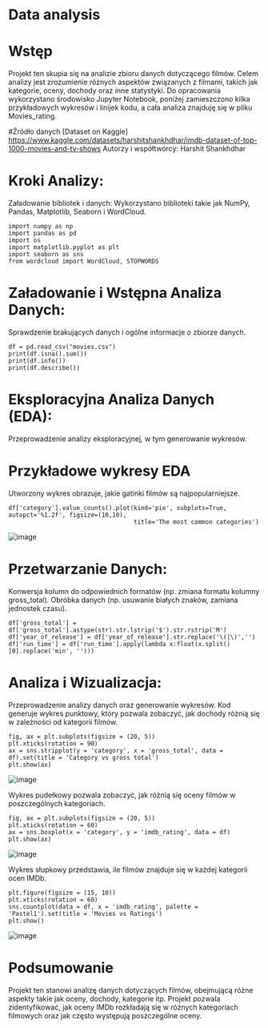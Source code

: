 # Data analysis

# Wstęp
Projekt ten skupia się na analizie zbioru danych dotyczącego filmów. Celem analizy jest zrozumienie różnych aspektów związanych z filmami, takich jak kategorie, oceny, dochody oraz inne statystyki. Do opracowania wykorzystano środowisko Jupyter Notebook, poniżej zamieszczono kilka przykładowych wykresów i linijek kodu, a cała analiza znajduję się w pliku Movies_rating.

#Źródło danych
[Dataset on Kaggle] https://www.kaggle.com/datasets/harshitshankhdhar/imdb-dataset-of-top-1000-movies-and-tv-shows
Autorzy i współtwórcy: Harshit Shankhdhar

# Kroki Analizy:
Załadowanie bibliotek i danych:
Wykorzystano biblioteki takie jak NumPy, Pandas, Matplotlib, Seaborn i WordCloud.
```
import numpy as np
import pandas as pd
import os
import matplotlib.pyplot as plt
import seaborn as sns
from wordcloud import WordCloud, STOPWORDS
```
# Załadowanie i Wstępna Analiza Danych:

Sprawdzenie brakujących danych i ogólne informacje o zbiorze danych.
```
df = pd.read_csv("movies.csv")
print(df.isna().sum())
print(df.info())
print(df.describe())
```
# Eksploracyjna Analiza Danych (EDA):
Przeprowadzenie analizy eksploracyjnej, w tym generowanie wykresów.

# Przykładowe wykresy EDA
Utworzony wykres obrazuje, jakie gatinki filmów są najpopularniejsze.
```
df['category'].value_counts().plot(kind='pie', subplots=True, autopct='%1.2f', figsize=(10,10), 
                                   title='The most common categories')
```
![image](https://github.com/Jakub-Drabikowski/Data-analysis-/assets/83064196/3bc0032c-3841-4b4c-85c7-a154e15c2bba)


# Przetwarzanie Danych:
Konwersja kolumn do odpowiednich formatów (np. zmiana formatu kolumny gross_total).
Obróbka danych (np. usuwanie białych znaków, zamiana jednostek czasu).
```
df['gross_total'] = df['gross_total'].astype(str).str.lstrip('$').str.rstrip('M')
df['year_of_release'] = df['year_of_release'].str.replace('\(|\)','')
df['run_time'] = df['run_time'].apply(lambda x:float(x.split()[0].replace('min', '')))
```
# Analiza i Wizualizacja:
Przeprowadzenie analizy danych oraz generowanie wykresów. 
Kod generuje wykres punktowy, który pozwala zobaczyć, jak dochody różnią się w zależności od kategorii filmów.
```
fig, ax = plt.subplots(figsize = (20, 5))
plt.xticks(rotation = 90)
ax = sns.stripplot(y = 'category', x = 'gross_total', data = df).set(title = 'Сategory vs gross total')
plt.show(ax)
```
![image](https://github.com/Jakub-Drabikowski/Data-analysis-/assets/83064196/a03648c1-3b18-4c0c-9ca4-9d9d7fe1c17c)

Wykres pudełkowy pozwala zobaczyć, jak różnią się oceny filmów w poszczególnych kategoriach.
```
fig, ax = plt.subplots(figsize = (20, 5))
plt.xticks(rotation = 60)
ax = sns.boxplot(x = 'category', y = 'imdb_rating', data = df)
plt.show(ax)
```
![image](https://github.com/Jakub-Drabikowski/Data-analysis-/assets/83064196/b3474b6f-3900-49df-93d5-22ee063cc9e2)

Wykres słupkowy przedstawia, ile filmów znajduje się w każdej kategorii ocen IMDb.
```
plt.figure(figsize = (15, 10))
plt.xticks(rotation = 60)
sns.countplot(data = df, x = 'imdb_rating', palette = 'Pastel1').set(title = 'Movies vs Ratings')
plt.show()
```
![image](https://github.com/Jakub-Drabikowski/Data-analysis-/assets/83064196/24b65856-e390-4e98-af36-4eed3c950b7b)

# Podsumowanie
Projekt ten stanowi analizę danych dotyczących filmów, obejmującą różne aspekty takie jak oceny, dochody, kategorie itp. Projekt pozwala zidentyfikować, jak oceny IMDb rozkładają się w różnych kategoriach filmowych oraz jak często występują poszczególne oceny.
